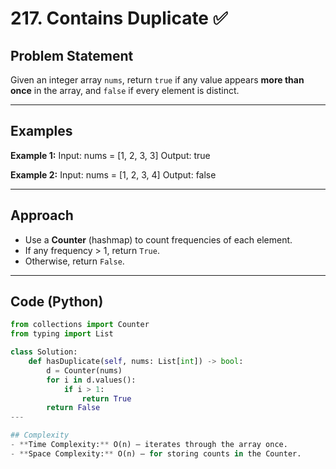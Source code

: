 # 217. Contains Duplicate ✅

## Problem Statement
Given an integer array `nums`, return `true` if any value appears **more than once** in the array, and `false` if every element is distinct.

---

## Examples

**Example 1:**
Input: nums = [1, 2, 3, 3]
Output: true

**Example 2:**
Input: nums = [1, 2, 3, 4]
Output: false


---

## Approach
- Use a **Counter** (hashmap) to count frequencies of each element.
- If any frequency > 1, return `True`.
- Otherwise, return `False`.

---

## Code (Python)
```python
from collections import Counter
from typing import List

class Solution:
    def hasDuplicate(self, nums: List[int]) -> bool:
        d = Counter(nums)
        for i in d.values():
            if i > 1:
                return True
        return False
---

## Complexity
- **Time Complexity:** O(n) — iterates through the array once.  
- **Space Complexity:** O(n) — for storing counts in the Counter.

